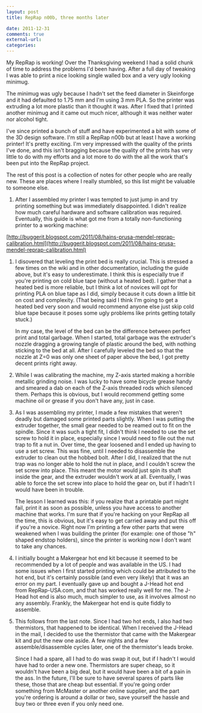 ```yaml
---
layout: post
title: RepRap n00b, three months later

date: 2011-12-31
comments: true
external-url:
categories:
---
```



My RepRap is working! Over the Thanksgiving weekend I had a solid chunk
of time to address the problems I'd been having. After a full day of
tweaking I was able to print a nice looking single walled box and a very
ugly looking minimug.

The minimug was ugly because I hadn't set the feed diameter in
Skeinforge and it had defaulted to 1.75 mm and I'm using 3 mm PLA. So
the printer was extruding a lot more plastic than it thought it was.
After I fixed that I printed another minimug and it came out much nicer,
although it was neither water nor alcohol tight.

I've since printed a bunch of stuff and have experimented a bit with
some of the 3D design software. I'm still a RepRap n00b but at least I
have a working printer! It's pretty exciting. I'm very impressed with
the quality of the prints I've done, and this isn't bragging because the
quality of the prints has very little to do with my efforts and a lot
more to do with the all the work that's been put into the RepRap
project.

The rest of this post is a collection of notes for other people who are
really new. These are places where I really stumbled, so this list might
be valuable to someone else.

1.  After I assembled my printer I was tempted to just jump in and try
    printing something but was immediately disappointed. I didn't
    realize how much careful hardware and software calibration was
    required. Eventually, this guide is what got me from a totally
    non-functioning printer to a working machine:

[http://buggerit.blogspot.com/2011/08/hains-prusa-mendel-reprap-calibration.html](http://buggerit.blogspot.com/2011/08/hains-prusa-mendel-reprap-calibration.html)

1.  I disovered that leveling the print bed is really crucial. This is
    stressed a few times on the wiki and in other documentation,
    including the guide above, but it's easy to underestimate. I think
    this is especially true if you're printing on cold blue tape
    (without a heated bed). I gather that a heated bed is more reliable,
    but I think a lot of novices will opt for printing PLA on blue tape
    as I did, simply because it cuts down a little bit on cost and
    complexity. (That being said I think I'm going to get a heated bed
    very soon and would recommend anyone else just skip cold blue tape
    because it poses some ugly problems like prints getting totally
    stuck.)

    In my case, the level of the bed can be the difference between
    perfect print and total garbage. When I started, total garbage was
    the extruder's nozzle dragging a growing tangle of plastic around
    the bed, with nothing sticking to the bed at all. After I carefully
    leveled the bed so that the nozzle at Z=0 was only one sheet of
    paper above the bed, I got pretty decent prints right away.

2.  While I was calibrating the machine, my Z-axis started making a
    horrible metallic grinding noise. I was lucky to have some bicycle
    grease handy and smeared a dab on each of the Z-axis threaded rods
    which silenced them. Perhaps this is obvious, but I would recommend
    getting some machine oil or grease if you don't have any, just in
    case.

3.  As I was assembling my printer, I made a few mistakes that weren't
    deadly but damaged some printed parts slightly. When I was putting
    the extruder together, the small gear needed to be reamed out to fit
    on the spindle. Since it was such a tight fit, I didn't think I
    needed to use the set screw to hold it in place, especially since I
    would need to file out the nut trap to fit a nut in. Over time, the
    gear loosened and I ended up having to use a set screw. This was
    fine, until I needed to disassemble the extruder to clean out the
    hobbed bolt. After I did, I realized that the nut trap was no longer
    able to hold the nut in place, and I couldn't screw the set screw
    into place. This meant the motor would just spin its shaft inside
    the gear, and the extruder wouldn't work at all. Eventually, I was
    able to force the set screw into place to hold the gear on, but if I
    hadn't I would have been in trouble.

    The lesson I learned was this: if you realize that a printable part
    might fail, print it as soon as possible, unless you have access to
    another machine that works. I'm sure that if you're hacking on your
    RepRap all the time, this is obvious, but it's easy to get carried
    away and put this off if you're a novice. Right now I'm printing a
    few other parts that were weakened when I was building the printer
    (for example: one of those "h" shaped endstop holders), since the
    printer is working now I don't want to take any chances.

4.  I initially bought a Makergear hot end kit because it seemed to be
    recommended by a lot of people and was available in the US. I had
    some issues when I first started printing which could be attributed
    to the hot end, but it's certainly possible (and even very likely)
    that it was an error on my part. I eventually gave up and bought a
    J-Head hot end from RepRap-USA.com, and that has worked really well
    for me. The J-Head hot end is also much, much simpler to use, as it
    involves almost no any assembly. Frankly, the Makergear hot end is
    quite fiddly to assemble.

5.  This follows from the last note. Since I had two hot ends, I also
    had two thermistors, that happened to be identical. When I received
    the J-Head in the mail, I decided to use the thermistor that came
    with the Makergear kit and put the new one aside. A few nights and a
    few assemble/disassemble cycles later, one of the thermistor's leads
    broke.

    Since I had a spare, all I had to do was swap it out, but if I
    hadn't I would have had to order a new one. Thermistors are super
    cheap, so it wouldn't have been a big deal, but it would have been a
    bit of a pain in the ass. In the future, I'll be sure to have
    several spares of parts like these, those that are cheap but
    essential. If you're going order something from McMaster or another
    online supplier, and the part you're ordering is around a dollar or
    two, save yourself the hassle and buy two or three even if you only
    need one.


